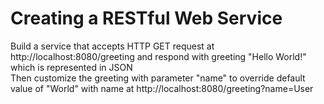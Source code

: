 # Creating a RESTful Web Service  
Build a service that accepts HTTP GET request at http://localhost:8080/greeting and respond with greeting "Hello World!" which is represented in JSON  
Then customize the greeting  with parameter "name" to override default value of "World" with name at http://localhost:8080/greeting?name=User
